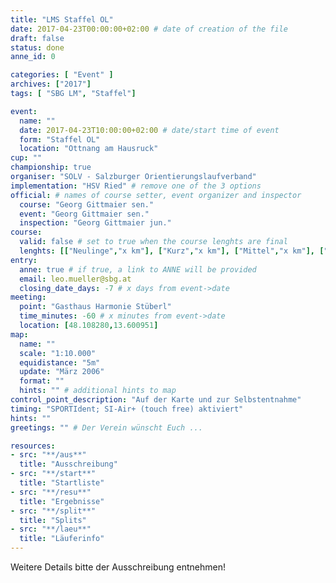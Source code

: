 ```yaml
---
title: "LMS Staffel OL"
date: 2017-04-23T00:00:00+02:00 # date of creation of the file
draft: false
status: done
anne_id: 0

categories: [ "Event" ]
archives: ["2017"]
tags: [ "SBG LM", "Staffel"]

event:
  name: ""
  date: 2017-04-23T10:00:00+02:00 # date/start time of event
  form: "Staffel OL"
  location: "Ottnang am Hausruck"
cup: ""
championship: true
organiser: "SOLV - Salzburger Orientierungslaufverband"
implementation: "HSV Ried" # remove one of the 3 options
official: # names of course setter, event organizer and inspector
  course: "Georg Gittmaier sen."
  event: "Georg Gittmaier sen."
  inspection: "Georg Gittmaier jun."
course:
  valid: false # set to true when the course lenghts are final
  lenghts: [["Neulinge","x km"], ["Kurz","x km"], ["Mittel","x km"], ["Lang","x km"]]
entry:
  anne: true # if true, a link to ANNE will be provided
  email: leo.mueller@sbg.at
  closing_date_days: -7 # x days from event->date
meeting:
  point: "Gasthaus Harmonie Stüberl"
  time_minutes: -60 # x minutes from event->date
  location: [48.108280,13.600951]
map:
  name: ""
  scale: "1:10.000"
  equidistance: "5m"
  update: "März 2006"
  format: ""
  hints: "" # additional hints to map
control_point_description: "Auf der Karte und zur Selbstentnahme"
timing: "SPORTIdent; SI-Air+ (touch free) aktiviert"
hints: ""
greetings: "" # Der Verein wünscht Euch ...

resources:
- src: "**/aus**"
  title: "Ausschreibung"
- src: "**/start**"
  title: "Startliste"
- src: "**/resu**"
  title: "Ergebnisse"
- src: "**/split**"
  title: "Splits"
- src: "**/laeu**"
  title: "Läuferinfo"
---
```


Weitere Details bitte der Ausschreibung entnehmen!
